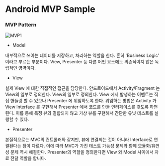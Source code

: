 # Android MVP Sample

### MVP Pattern

![MVP1](https://user-images.githubusercontent.com/30828236/56715159-d5f3c980-6771-11e9-9962-36916bbe9924.png)

 - Model
 
 내부적으로 쓰이는 데이터를 저장하고, 처리하는 역할을 한다. 흔히 'Business Logic' 이라고 부르는 부분이다. View, Presenter 등 다른 어떤 요소에도 의존적이지 않은 독립적인 영역이다.

 - View

 실제 View 에 대한 직접적인 접근을 담당한다. 안드로이드에서 Activity/Fragment 는 View의 일부로 정의한다. View의 일부로 정의한다. View 에서 발생하는 이벤트는 직접 핸들링 할 수 있으나 Presenter 에 위임하도록 한다. 위임하는 방법은 Activity 가 View Interface 를 구현해서 Presenter 에서 코드를 만들 인터페이스를 갖도록 하면 된다. 이를 통해 특정 뷰와 결합되지 않고 가상 뷰를 구현해서 간단한 유닛 테스트를 실행할 수 있다.
 
 - Presenter

 본질적으로는 MVC의 컨트롤러와 같지만, 뷰에 연결되는 것이 아니라 Interface로 연결된다는 점이 다르다. 이에 따라 MVC가 가진 테스트 가능성 문제와 함께 모듈화/유연성 문제 역시 해결한다. Presenter의 역할을 정의한다면 View 와 Model 사이에서 자료 전달 역할을 합니다.
 
 
 
 
 